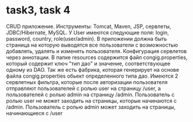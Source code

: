 # task3, task 4
CRUD приложение. Инструменты: Tomcat, Maven, JSP, сервлеты, JDBC/Hibernate, MySQL. У User имеются следующие поля: login, password, country, role(user/admin). 
В приложении должна быть страница на которую выводятся все пользователи с возможностью добавлять, удалять и изменять пользователя. 
Конфигурация сервлетов через аннотации.
В папке resources содержится файл congig.properties, который содержит ключ "тип дао" и значение, соответствующее одному из DAO. Так же есть фабрика, которая генерирует на основе файла congig.properties обьект определенного типа дао.
Имеются 2 сервлетных фильтра, которые после авторизации пользователя отправляют пользователей с ролью user на страницу /user,
 а пользователей с ролью admin на страницу /admin.
Пользователь с ролью user не может заходить на страницы, которые начинаются с /admin.
Пользователь с ролью admin может заходить на страницы, начинающиеся с /user
